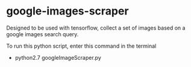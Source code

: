 # google-images-scraper
Designed to be used with tensorflow, collect a set of images based on a google images search query.

To run this python script, enter this command in the terminal
- python2.7 googleImageScraper.py
